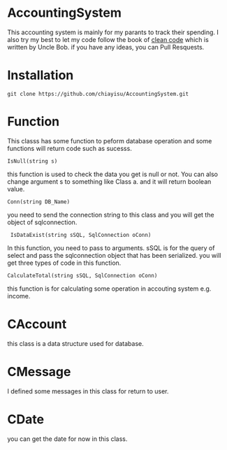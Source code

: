 # AccountingSystem
This accounting system is mainly for my parants to track their spending. I also try my best to let my code follow 
the book of [clean code](https://www.amazon.com/Clean-Code-Handbook-Software-Craftsmanship/dp/0132350882) which is written by Uncle Bob.
if you have any ideas, you can Pull Resquests.

# Installation
```
git clone https://github.com/chiayisu/AccountingSystem.git
```
# Function 
This classs has some function to peform database operation and some functions will return code such as sucesss.

```
IsNull(string s)
```
this function is used to check the data you get is null or not. You can also change argument s to something like Class a. and it will return boolean value.

```
Conn(string DB_Name)
```
you need to send the connection string to this class and you will get the object of sqlconnection.

```
 IsDataExist(string sSQL, SqlConnection oConn)
```
In this function, you need to pass to arguments. sSQL is for the query of select and pass the sqlconnection object that has been serialized. you will get three types of code in this function.

```
CalculateTotal(string sSQL, SqlConnection oConn)
```
this function is for calculating some operation in accouting system e.g. income. 

# CAccount 
this class is a data structure used for database.

# CMessage
I defined some messages in this class for return to user.

# CDate 
you can get the date for now in this class.


 
